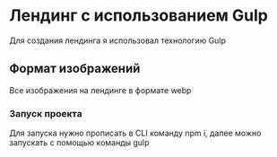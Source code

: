 # Лендинг с использованием Gulp

Для создания лендинга я использовал технологию Gulp

## Формат изображений

Все изображения на лендинге в формате webp

### Запуск проекта

Для запуска нужно прописать в CLI команду npm i, далее можно запускать с помощью команды gulp

